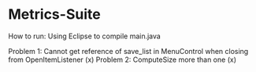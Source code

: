 # Metrics-Suite
How to run:
Using Eclipse to compile main.java

Problem 1: Cannot get reference of save_list in MenuControl when closing from OpenItemListener  (x)
Problem 2: ComputeSize more than one (x)
